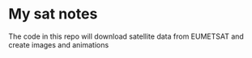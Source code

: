 # My sat notes

The code in this repo will download satellite data from EUMETSAT and create images and animations